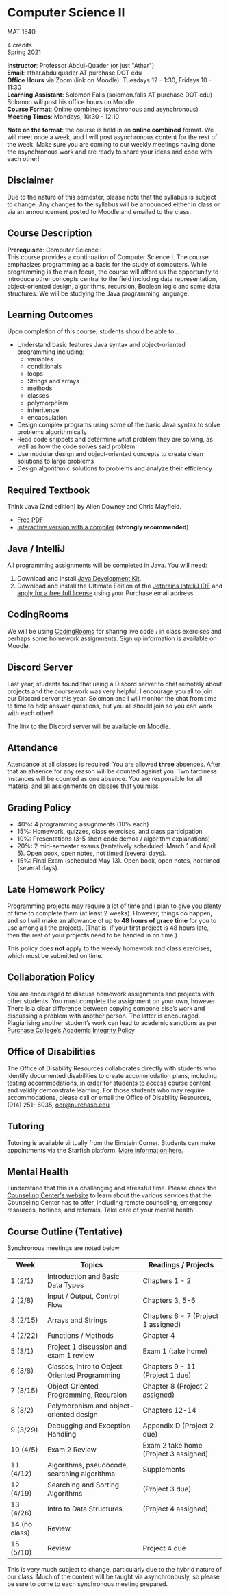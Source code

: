 # Computer Science II

MAT 1540

4 credits  
Spring 2021

**Instructor**: Professor Abdul-Quader (or just "Athar")  
**Email**: athar.abdulquader AT purchase DOT edu  
**Office Hours** via Zoom (link on Moodle): Tuesdays 12 - 1:30, Fridays 10 - 11:30  
**Learning Assistant**: Solomon Falls (solomon.falls AT purchase DOT edu)  
Solomon will post his office hours on Moodle  
**Course Format**: Online combined (synchronous and asynchronous)  
**Meeting Times**: Mondays, 10:30 - 12:10

**Note on the format**: the course is held in an **online combined** format. We will meet once a week, and I will post asynchronous content for the rest of the week.
Make sure you are coming to our weekly meetings having done the asynchronous work and are ready to share your ideas and code with each other!

## Disclaimer

Due to the nature of this semester, please note that the syllabus is subject to change. Any changes to the syllabus will be announced either in class or via an announcement posted to Moodle and emailed to the class.

## Course Description

**Prerequisite**: Computer Science I  
This course provides a continuation of Computer Science I. The course emphasizes programming as a basis for the study of computers. While programming is the main focus, the course will afford us the opportunity to introduce other concepts central to the field including data representation, object-oriented design, algorithms, recursion, Boolean logic and some data structures. We will be studying the Java programming language.

## Learning Outcomes

Upon completion of this course, students should be able to...

* Understand basic features Java syntax and object-oriented programming including:
  * variables
  * conditionals
  * loops
  * Strings and arrays
  * methods
  * classes
  * polymorphism
  * inheritence
  * encapsulation
* Design complex programs using some of the basic Java syntax to solve problems algorithmically
* Read code snippets and determine what problem they are solving, as well as how the code solves said problem
* Use modular design and object-oriented concepts to create clean solutions to large problems
* Design algorithmic solutions to problems and analyze their efficiency

## Required Textbook

Think Java (2nd edition) by Allen Downey and Chris Mayfield.  
* [Free PDF](http://greenteapress.com/wp/think-java-2e/)
* [Interactive version with a compiler](https://books.trinket.io/thinkjava2/) (**strongly recommended**)

## Java / IntelliJ

All programming assignments will be completed in Java. You will need:
1. Download and install [Java Development Kit](http://www.oracle.com/technetwork/java/javase/downloads/index.html).
2. Download and install the Ultimate Edition of the [Jetbrains IntelliJ IDE](https://www.jetbrains.com/idea/download/) and [apply for a free full license](https://www.jetbrains.com/shop/eform/students) using your Purchase email address.

## CodingRooms

We will be using [CodingRooms](https://codingrooms.com/) for sharing live code / in class exercises and perhaps some homework assignments. Sign up information is available on Moodle.

## Discord Server

Last year, students found that using a Discord server to chat remotely about projects and the coursework was very helpful. I encourage you all to join our Discord server this year. Solomon and I will monitor the chat from time to time to help answer questions, but you all should join so you can work with each other!

The link to the Discord server will be available on Moodle.

## Attendance

Attendance at all classes is required. You are allowed **three** absences. After that an absence for any reason will be counted against you. Two tardiness instances will be counted as one absence. You are responsible for all material and all assignments on classes that you miss.

## Grading Policy

* 40%: 4 programming assignments (10% each)
* 15%: Homework, quizzes, class exercises, and class participation
* 10%: Presentations (3-5 short code demos / algorithm explanations)
* 20%: 2 mid-semester exams (tentatively scheduled: March 1 and April 5). Open book, open notes, not timed (several days).
* 15%: Final Exam (scheduled May 13). Open book, open notes, not timed (several days).

## Late Homework Policy

Programming projects may require a lot of time and I plan to give you plenty of time to complete them (at least 2 weeks). However, things do happen, and so I will make an allowance of up to **48 hours of grace time** for you to use among all the projects. (That is, if your first project is 48 hours late, then the rest of your projects need to be handed in on time.)

This policy does **not** apply to the weekly homework and class exercises, which must be submitted on time.

## Collaboration Policy

You are encouraged to discuss homework assignments and projects with other students. You must complete the assignment on your own, however. There is a clear difference between copying someone else’s work and discussing a problem with another person. The latter is encouraged. Plagiarising another student’s work can lead to academic sanctions as per [Purchase College’s Academic Integrity Policy](https://www.purchase.edu/live/blurbs/840-academic-and-professional-integrity)

## Office of Disabilities

The Office of Disability Resources collaborates directly with students who identify documented disabilities to create accommodation plans, including testing accommodations, in order for students to access course content and validly demonstrate learning. For those students who may require accommodations, please call or email the Office of Disability Resources, (914) 251- 6035, odr@purchase.edu

## Tutoring

Tutoring is available virtually from the Einstein Corner. Students can make appointments via the Starfish platform. [More information here.](https://www.purchase.edu/academics/school-of-natural-social-sciences/academic-support/)

## Mental Health

I understand that this is a challenging and stressful time. Please check the [Counseling Center's website](https://www.purchase.edu/counseling-center/index.php) to learn about the various services that the Counseling Center has to offer, including remote counseling, emergency resources, hotlines, and referrals. Take care of your mental health!

## Course Outline (Tentative)

Synchronous meetings are noted below

| Week | Topics | Readings / Projects |
| ---- | ------ | -------- |
| 1 (2/1) | Introduction and Basic Data Types | Chapters 1 - 2 |
| 2 (2/8) | Input / Output, Control Flow | Chapters 3, 5-6 |
| 3 (2/15) | Arrays and Strings | Chapters 6 - 7 (Project 1 assigned) |
| 4 (2/22) | Functions / Methods | Chapter 4 |
| 5 (3/1) | Project 1 discussion and exam 1 review | Exam 1 (take home) |
| 6 (3/8) | Classes, Intro to Object Oriented Programming | Chapters 9 - 11 (Project 1 due) |
| 7 (3/15) | Object Oriented Programming, Recursion | Chapter 8 (Project 2 assigned) |
| 8 (3/2) | Polymorphism and object-oriented design | Chapters 12-14 |
| 9 (3/29) | Debugging and Exception Handling | Appendix D (Project 2 due) |
| 10 (4/5) | Exam 2 Review | Exam 2 take home (Project 3 assigned) |
| 11 (4/12) | Algorithms, pseudocode, searching algorithms | Supplements |
| 12 (4/19) | Searching and Sorting Algorithms | (Project 3 due)
| 13 (4/26) | Intro to Data Structures | (Project 4 assigned) |
| 14 (no class) | Review |
| 15 (5/10) | Review | Project 4 due |

This is very much subject to change, particularly due to the hybrid nature of our class. Much of the content will be taught via asynchronously, so please be sure to come to each synchronous meeting prepared.
